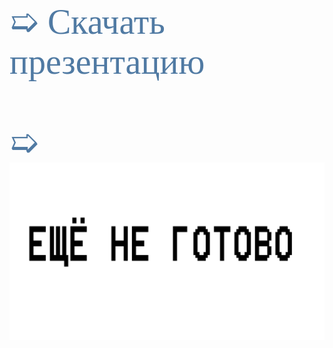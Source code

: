 <html>
<head>
<link href='https://fonts.googleapis.com/css?family=Comfortaa' rel='stylesheet'>
<link href='https://fonts.googleapis.com/css?family=Montserrat' rel='stylesheet'>
<link href='https://fonts.googleapis.com/css?family=Cormorant' rel='stylesheet'>
<link href='https://fonts.googleapis.com/css?family=Nunito' rel='stylesheet'>

</head>




<span style="font-family: 'Montserrat'; font-size: 4em; color: #507AA3;">

➯ Скачать презентацию <br/>
 <br/>
➯ <a href="https://www.flaticon.com/free-animated-icon/critical-thinking_15577805"><img src="./не готово.png"></a>
</span> 


</html> 


